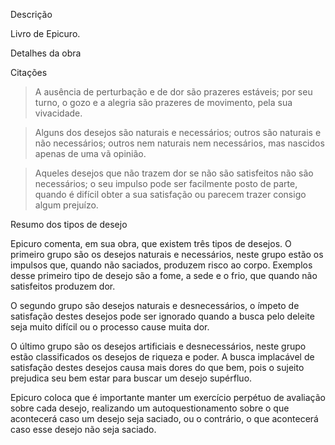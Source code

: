 Descrição

Livro de Epicuro.

Detalhes da obra

Citações

>A ausência de perturbação e de dor são prazeres estáveis; por seu turno, o gozo e a alegria são prazeres de movimento, pela sua vivacidade.

>	Alguns dos desejos são naturais e necessários; outros são naturais e não necessários; outros nem naturais nem necessários, mas nascidos apenas de uma vã opinião.

>Aqueles desejos que não trazem dor se não são satisfeitos não são necessários; o seu impulso pode ser facilmente posto de parte, quando é difícil obter a sua satisfação ou parecem trazer consigo algum prejuízo.

Resumo dos tipos de desejo

Epicuro comenta, em sua obra, que existem três tipos de desejos. O primeiro grupo são os desejos naturais e necessários, neste grupo estão os impulsos que, quando não saciados, produzem  risco ao corpo. Exemplos desse primeiro tipo de desejo são a fome, a sede e o frio, que quando não satisfeitos produzem dor.

O segundo grupo são desejos naturais e desnecessários,  o ímpeto de satisfação destes desejos pode ser ignorado quando a busca pelo deleite seja muito difícil ou o processo cause muita dor. 

O último grupo são os desejos artificiais e desnecessários, neste grupo estão classificados os desejos de riqueza e poder. A busca implacável de satisfação destes desejos causa mais dores do que bem, pois o sujeito prejudica seu bem estar para buscar um desejo supérfluo. 

Epicuro coloca que é importante manter um exercício perpétuo de avaliação sobre cada desejo, realizando um autoquestionamento sobre o que acontecerá caso um desejo seja saciado, ou o contrário, o que acontecerá caso esse desejo não seja saciado.